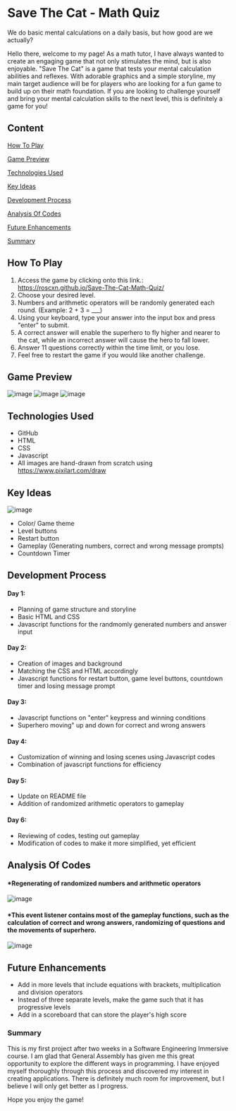 # Save The Cat - Math Quiz

We do basic mental calculations on a daily basis, but how good are we actually?

Hello there, welcome to my page! As a math tutor, I have always wanted to create an engaging game that not only stimulates the mind, but is also enjoyable. "Save The Cat" is a game that tests your mental calculation abilities and reflexes. With adorable graphics and a simple storyline, my main target audience will be for players who are looking for a fun game to build up on their math foundation. If you are looking to challenge yourself and bring your mental calculation skills to the next level, this is definitely a game for you!

## Content
[How To Play](#how-to-play)

[Game Preview](#game-preview)

[Technologies Used](#technologies-used)

[Key Ideas](#key-ideas)

[Development Process](#development-process)

[Analysis Of Codes](#analysis-of-codes)

[Future Enhancements](#future-enhancements)

[Summary](#summary)

## How To Play

1. Access the game by clicking onto this link.: https://roscxn.github.io/Save-The-Cat-Math-Quiz/
2. Choose your desired level.
3. Numbers and arithmetic operators will be randomly generated each round. (Example: 2 + 3 = ___)
4. Using your keyboard, type your answer into the input box and press "enter" to submit.
5. A correct answer will enable the superhero to fly higher and nearer to the cat, while an incorrect answer will cause the hero to fall lower.
6. Answer 11 questions correctly within the time limit, or you lose.
7. Feel free to restart the game if you would like another challenge.

## Game Preview

![image](https://user-images.githubusercontent.com/114375385/220553950-f8050853-27e2-4bb8-918a-d6e59762b966.png)
![image](https://user-images.githubusercontent.com/114375385/220553750-8c033d3e-6a2f-4826-927f-5829bc892f2d.png)
![image](https://user-images.githubusercontent.com/114375385/220553214-d67a608f-88c2-4adf-82ea-28feae959ad8.png)


## Technologies Used
* GitHub
* HTML
* CSS
* Javascript 
* All images are hand-drawn from scratch using https://www.pixilart.com/draw

## Key Ideas
![image](https://user-images.githubusercontent.com/114375385/221091999-0a848669-579d-4b71-be42-bc12c483dee4.png)

* Color/ Game theme
* Level buttons
* Restart button
* Gameplay (Generating numbers, correct and wrong message prompts)
* Countdown Timer

## Development Process

#### Day 1: 
* Planning of game structure and storyline
* Basic HTML and CSS 
* Javascript functions for the randmomly generated numbers and answer input

#### Day 2:
* Creation of images and background
* Matching the CSS and HTML accordingly
* Javascript functions for restart button, game level buttons, countdown timer and losing message prompt 

#### Day 3: 
* Javascript functions on "enter" keypress and winning conditions
* Superhero moving" up and down for correct and wrong answers

#### Day 4:
* Customization of winning and losing scenes using Javascript codes
* Combination of javascript functions for efficiency

#### Day 5:
* Update on README file
* Addition of randomized arithmetic operators to gameplay

#### Day 6: 
* Reviewing of codes, testing out gameplay 
* Modification of codes to make it more simplified, yet efficient 

## Analysis Of Codes

#### *Regenerating of randomized numbers and arithmetic operators


![image](https://user-images.githubusercontent.com/114375385/221092865-b96fcc42-d8e0-45b7-8eb8-ca48594dca34.png)


#### *This event listener contains most of the gameplay functions, such as the calculation of correct and wrong answers, randomizing of questions and the movements of superhero.


![image](https://user-images.githubusercontent.com/114375385/221095033-45a2ae11-61de-42b0-a608-407c851c9941.png)

## Future Enhancements

* Add in more levels that include equations with brackets, multiplication and division operators
* Instead of three separate levels, make the game such that it has progressive levels 
* Add in a scoreboard that can store the player's high score

### Summary

This is my first project after two weeks in a Software Engineering Immersive course. I am glad that General Assembly has given me this great opportunity to explore the different ways in programming. I have enjoyed myself thoroughly through this process and discovered my interest in creating applications. There is definitely much room for improvement, but I believe I will only get better as I progress. 

Hope you enjoy the game!

